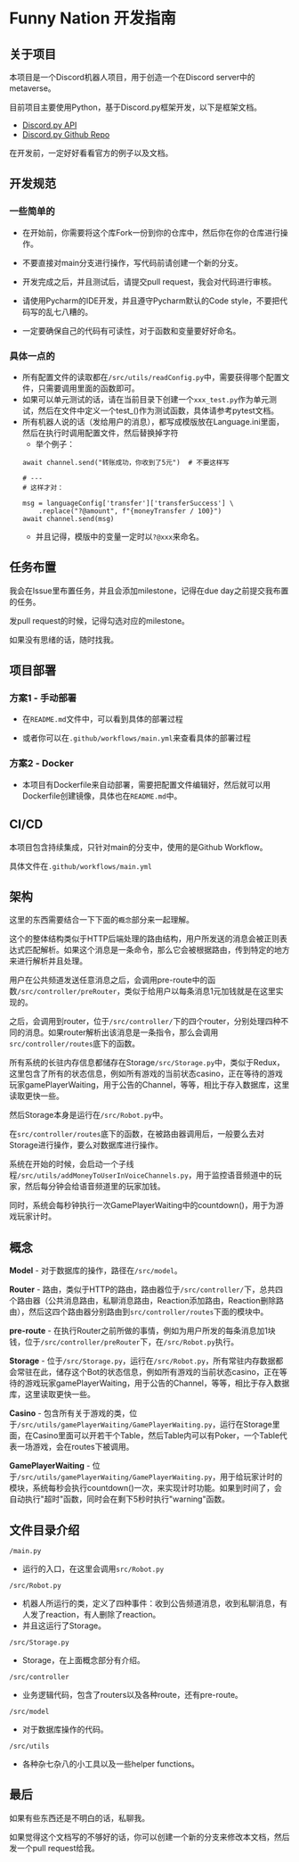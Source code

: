 # Funny Nation 开发指南

## 关于项目

本项目是一个Discord机器人项目，用于创造一个在Discord server中的metaverse。

目前项目主要使用Python，基于Discord.py框架开发，以下是框架文档。

* [Discord.py API](https://discordpy.readthedocs.io/en/stable/api.html)
* [Discord.py Github Repo](https://github.com/Rapptz/discord.py)

在开发前，一定好好看看官方的例子以及文档。


## 开发规范

### 一些简单的

* 在开始前，你需要将这个库Fork一份到你的仓库中，然后你在你的仓库进行操作。

* 不要直接对main分支进行操作，写代码前请创建一个新的分支。

* 开发完成之后，并且测试后，请提交pull request，我会对代码进行审核。

* 请使用Pycharm的IDE开发，并且遵守Pycharm默认的Code style，不要把代码写的乱七八糟的。

* 一定要确保自己的代码有可读性，对于函数和变量要好好命名。


### 具体一点的

* 所有配置文件的读取都在```/src/utils/readConfig.py```中，需要获得哪个配置文件，只需要调用里面的函数即可。
* 如果可以单元测试的话，请在当前目录下创建一个```xxx_test.py```作为单元测试，然后在文件中定义一个test_()作为测试函数，具体请参考pytest文档。
* 所有机器人说的话（发给用户的消息），都写成模版放在Language.ini里面，然后在执行时调用配置文件，然后替换掉字符
  * 举个例子：
  ```
  await channel.send("转账成功，你收到了5元")  # 不要这样写
  
  # ---
  # 这样才对：
  
  msg = languageConfig['transfer']['transferSuccess'] \
      .replace("?@amount", f"{moneyTransfer / 100}")
  await channel.send(msg)
  ```
  * 并且记得，模版中的变量一定时以```?@xxx```来命名。


## 任务布置

我会在Issue里布置任务，并且会添加milestone，记得在due day之前提交我布置的任务。

发pull request的时候，记得勾选对应的milestone。

如果没有思绪的话，随时找我。


## 项目部署

### 方案1 - 手动部署

* 在```README.md```文件中，可以看到具体的部署过程

* 或者你可以在```.github/workflows/main.yml```来查看具体的部署过程

### 方案2 - Docker

* 本项目有Dockerfile来自动部署，需要把配置文件编辑好，然后就可以用Dockerfile创建镜像，具体也在```README.md```中。


## CI/CD

本项目包含持续集成，只针对main的分支中，使用的是Github Workflow。

具体文件在```.github/workflows/main.yml```


## 架构

这里的东西需要结合一下下面的`概念`部分来一起理解。

这个的整体结构类似于HTTP后端处理的路由结构，用户所发送的消息会被正则表达式匹配解析。如果这个消息是一条命令，那么它会被根据路由，传到特定的地方来进行解析并且处理。

用户在公共频道发送任意消息之后，会调用pre-route中的函数```/src/controller/preRouter```，类似于给用户以每条消息1元加钱就是在这里实现的。

之后，会调用到router，位于```/src/controller/```下的四个router，分别处理四种不同的消息。如果router解析出该消息是一条指令，那么会调用```src/controller/routes```底下的函数。

所有系统的长驻内存信息都储存在Storage```/src/Storage.py```中，类似于Redux，这里包含了所有的状态信息，例如所有游戏的当前状态casino，正在等待的游戏玩家gamePlayerWaiting，用于公告的Channel，等等，相比于存入数据库，这里读取更快一些。

然后Storage本身是运行在```/src/Robot.py```中。

在```src/controller/routes```底下的函数，在被路由器调用后，一般要么去对Storage进行操作，要么对数据库进行操作。

系统在开始的时候，会启动一个子线程```/src/utils/addMoneyToUserInVoiceChannels.py```，用于监控语音频道中的玩家，然后每分钟会给语音频道里的玩家加钱。

同时，系统会每秒钟执行一次GamePlayerWaiting中的countdown()，用于为游戏玩家计时。


## 概念

**Model** - 对于数据库的操作，路径在```/src/model```。

**Router** - 路由，类似于HTTP的路由，路由器位于```/src/controller/```下，总共四个路由器（公共消息路由，私聊消息路由，Reaction添加路由，Reaction删除路由），然后这四个路由器分别路由到```src/controller/routes```下面的模块中。

**pre-route** - 在执行Router之前所做的事情，例如为用户所发的每条消息加1块钱，位于```/src/controller/preRouter```下，在```/src/Robot.py```执行。

**Storage** - 位于```/src/Storage.py```，运行在```/src/Robot.py```，所有常驻内存数据都会常驻在此，储存这个Bot的状态信息，例如所有游戏的当前状态casino，正在等待的游戏玩家gamePlayerWaiting，用于公告的Channel，等等，相比于存入数据库，这里读取更快一些。

**Casino** - 包含所有关于游戏的类，位于```/src/utils/gamePlayerWaiting/GamePlayerWaiting.py```，运行在Storage里面，在Casino里面可以开若干个Table，然后Table内可以有Poker，一个Table代表一场游戏，会在routes下被调用。

**GamePlayerWaiting** - 位于```/src/utils/gamePlayerWaiting/GamePlayerWaiting.py```，用于给玩家计时的模块，系统每秒会执行countdown()一次，来实现计时功能。如果到时间了，会自动执行"超时"函数，同时会在剩下5秒时执行"warning"函数。


## 文件目录介绍

```/main.py```

* 运行的入口，在这里会调用```src/Robot.py```

```/src/Robot.py```

* 机器人所运行的类，定义了四种事件：收到公告频道消息，收到私聊消息，有人发了reaction，有人删除了reaction。
* 并且这运行了Storage。

```/src/Storage.py```

* Storage，在上面概念部分有介绍。

```/src/controller```

* 业务逻辑代码，包含了routers以及各种route，还有pre-route。

```/src/model```

* 对于数据库操作的代码。

```/src/utils```

* 各种杂七杂八的小工具以及一些helper functions。


## 最后

如果有些东西还是不明白的话，私聊我。

如果觉得这个文档写的不够好的话，你可以创建一个新的分支来修改本文档，然后发一个pull request给我。
